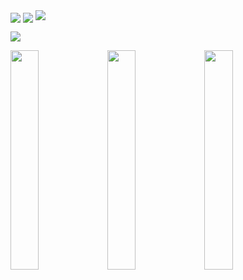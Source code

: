 <img src="https://img.shields.io/badge/C%2B%2B-00599C?style=for-the-badge&logo=c%2B%2B&logoColor=white" align="center"/>
<img src="https://img.shields.io/badge/Python-3776AB?style=for-the-badge&logo=python&logoColor=white" align="center"/>
<img src="https://img.shields.io/badge/blender-%23F5792A.svg?style=for-the-badge&logo=blender&logoColor=white"/>


<!--
**apetsiuk/apetsiuk** is a ✨ _special_ ✨ repository because its `README.md` (this file) appears on your GitHub profile.

Here are some ideas to get you started:

- 🔭 I’m currently working on ...
- 🌱 I’m currently learning ...
- 👯 I’m looking to collaborate on ...
- 🤔 I’m looking for help with ...
- 💬 Ask me about ...
- 📫 How to reach me: ...
- 😄 Pronouns: ...
- ⚡ Fun fact: ...
-->

![](http://github-profile-summary-cards.vercel.app/api/cards/profile-details?username=apetsiuk&theme=github)


  <img src="https://github-readme-stats.vercel.app/api?username=apetsiuk&show_icons=true&rank_icon=percentile&theme=default&count_private=true" width="30%"/>
  <img src="https://github-readme-stats.vercel.app/api/top-langs/?username=apetsiuk&layout=compact" width="30%"/>
  <img src="http://github-profile-summary-cards.vercel.app/api/cards/repos-per-language?username=apetsiuk&theme=github&layout=compact" width="30%"/>
